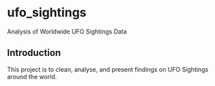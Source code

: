 # ufo_sightings
Analysis of Worldwide UFO Sightings Data

## Introduction
This project is to clean, analyse, and present findings on UFO Sightings around the world.
